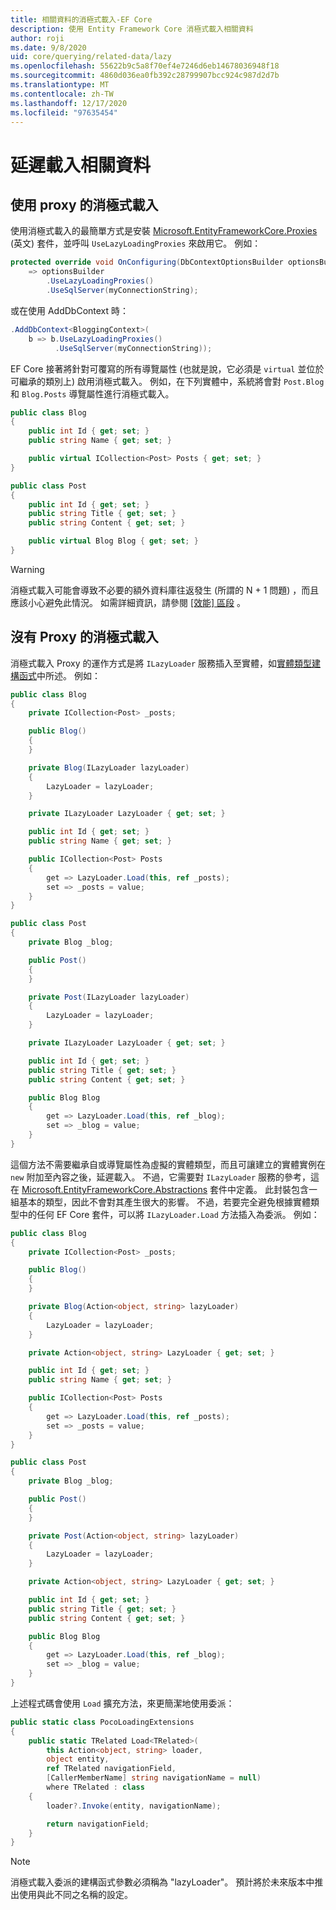 ```yaml
---
title: 相關資料的消極式載入-EF Core
description: 使用 Entity Framework Core 消極式載入相關資料
author: roji
ms.date: 9/8/2020
uid: core/querying/related-data/lazy
ms.openlocfilehash: 55622b9c5a8f70ef4e7246d6eb14678036948f18
ms.sourcegitcommit: 4860d036ea0fb392c28799907bcc924c987d2d7b
ms.translationtype: MT
ms.contentlocale: zh-TW
ms.lasthandoff: 12/17/2020
ms.locfileid: "97635454"
---
```

# <a name="lazy-loading-of-related-data"></a>延遲載入相關資料

## <a name="lazy-loading-with-proxies"></a>使用 proxy 的消極式載入

使用消極式載入的最簡單方式是安裝 [Microsoft.EntityFrameworkCore.Proxies](https://www.nuget.org/packages/Microsoft.EntityFrameworkCore.Proxies/) \(英文\) 套件，並呼叫 `UseLazyLoadingProxies` 來啟用它。 例如：

```csharp
protected override void OnConfiguring(DbContextOptionsBuilder optionsBuilder)
    => optionsBuilder
        .UseLazyLoadingProxies()
        .UseSqlServer(myConnectionString);
```

或在使用 AddDbContext 時：

```csharp
.AddDbContext<BloggingContext>(
    b => b.UseLazyLoadingProxies()
          .UseSqlServer(myConnectionString));
```

EF Core 接著將針對可覆寫的所有導覽屬性 (也就是說，它必須是 `virtual` 並位於可繼承的類別上) 啟用消極式載入。 例如，在下列實體中，系統將會對 `Post.Blog` 和 `Blog.Posts` 導覽屬性進行消極式載入。

```csharp
public class Blog
{
    public int Id { get; set; }
    public string Name { get; set; }

    public virtual ICollection<Post> Posts { get; set; }
}

public class Post
{
    public int Id { get; set; }
    public string Title { get; set; }
    public string Content { get; set; }

    public virtual Blog Blog { get; set; }
}
```

> [!WARNING]
> 消極式載入可能會導致不必要的額外資料庫往返發生 (所謂的 N + 1 問題) ，而且應該小心避免此情況。 如需詳細資訊，請參閱 [ [效能] 區段](xref:core/performance/efficient-querying#beware-of-lazy-loading) 。

## <a name="lazy-loading-without-proxies"></a>沒有 Proxy 的消極式載入

消極式載入 Proxy 的運作方式是將 `ILazyLoader` 服務插入至實體，如[實體類型建構函式](xref:core/modeling/constructors)中所述。 例如：

```csharp
public class Blog
{
    private ICollection<Post> _posts;

    public Blog()
    {
    }

    private Blog(ILazyLoader lazyLoader)
    {
        LazyLoader = lazyLoader;
    }

    private ILazyLoader LazyLoader { get; set; }

    public int Id { get; set; }
    public string Name { get; set; }

    public ICollection<Post> Posts
    {
        get => LazyLoader.Load(this, ref _posts);
        set => _posts = value;
    }
}

public class Post
{
    private Blog _blog;

    public Post()
    {
    }

    private Post(ILazyLoader lazyLoader)
    {
        LazyLoader = lazyLoader;
    }

    private ILazyLoader LazyLoader { get; set; }

    public int Id { get; set; }
    public string Title { get; set; }
    public string Content { get; set; }

    public Blog Blog
    {
        get => LazyLoader.Load(this, ref _blog);
        set => _blog = value;
    }
}
```

這個方法不需要繼承自或導覽屬性為虛擬的實體類型，而且可讓建立的實體實例在 `new` 附加至內容之後，延遲載入。 不過，它需要對 `ILazyLoader` 服務的參考，這在 [Microsoft.EntityFrameworkCore.Abstractions](https://www.nuget.org/packages/Microsoft.EntityFrameworkCore.Abstractions/) 套件中定義。 此封裝包含一組基本的類型，因此不會對其產生很大的影響。 不過，若要完全避免根據實體類型中的任何 EF Core 套件，可以將 `ILazyLoader.Load` 方法插入為委派。 例如：

```csharp
public class Blog
{
    private ICollection<Post> _posts;

    public Blog()
    {
    }

    private Blog(Action<object, string> lazyLoader)
    {
        LazyLoader = lazyLoader;
    }

    private Action<object, string> LazyLoader { get; set; }

    public int Id { get; set; }
    public string Name { get; set; }

    public ICollection<Post> Posts
    {
        get => LazyLoader.Load(this, ref _posts);
        set => _posts = value;
    }
}

public class Post
{
    private Blog _blog;

    public Post()
    {
    }

    private Post(Action<object, string> lazyLoader)
    {
        LazyLoader = lazyLoader;
    }

    private Action<object, string> LazyLoader { get; set; }

    public int Id { get; set; }
    public string Title { get; set; }
    public string Content { get; set; }

    public Blog Blog
    {
        get => LazyLoader.Load(this, ref _blog);
        set => _blog = value;
    }
}
```

上述程式碼會使用 `Load` 擴充方法，來更簡潔地使用委派：

```csharp
public static class PocoLoadingExtensions
{
    public static TRelated Load<TRelated>(
        this Action<object, string> loader,
        object entity,
        ref TRelated navigationField,
        [CallerMemberName] string navigationName = null)
        where TRelated : class
    {
        loader?.Invoke(entity, navigationName);

        return navigationField;
    }
}
```

> [!NOTE]
> 消極式載入委派的建構函式參數必須稱為 "lazyLoader"。 預計將於未來版本中推出使用與此不同之名稱的設定。
